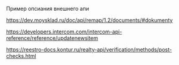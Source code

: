 Пример  опсиания  внешнего апи 

https://dev.moysklad.ru/doc/api/remap/1.2/documents/#dokumenty


https://developers.intercom.com/intercom-api-reference/reference/updatenewsitem

https://reestro-docs.kontur.ru/realty-api/verification/methods/post-checks.html